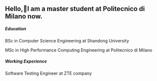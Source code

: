 ## Hello,🙌I am a master student at Politecnico di Milano now. 

##### Education 

BSc in Computer Science Engineering at Shandong University

MSc in High Performance Computing Engineering at Politecnico di Milano

##### Working Experience

Software Testing Engineer at ZTE company 
<!--
**JoeChen322/JoeChen322** is a ✨ _special_ ✨ repository because its `README.md` (this file) appears on your GitHub profile.


-->
